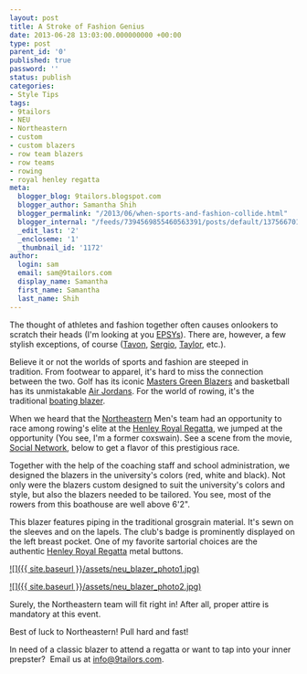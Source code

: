 ```yaml
---
layout: post
title: A Stroke of Fashion Genius
date: 2013-06-28 13:03:00.000000000 +00:00
type: post
parent_id: '0'
published: true
password: ''
status: publish
categories:
- Style Tips
tags:
- 9tailors
- NEU
- Northeastern
- custom
- custom blazers
- row team blazers
- row teams
- rowing
- royal henley regatta
meta:
  blogger_blog: 9tailors.blogspot.com
  blogger_author: Samantha Shih
  blogger_permalink: "/2013/06/when-sports-and-fashion-collide.html"
  blogger_internal: "/feeds/7394569855460563391/posts/default/1375667013160060104"
  _edit_last: '2'
  _encloseme: '1'
  _thumbnail_id: '1172'
author:
  login: sam
  email: sam@9tailors.com
  display_name: Samantha
  first_name: Samantha
  last_name: Shih
---
```

The thought of athletes and fashion together often causes onlookers to scratch their heads (I'm looking at you [EPSYs](http://www.gq.com/sports/lists/201107/best-worst-dressed-men-espys-espn-sports-awards-show#slide=15)). There are, however, a few stylish exceptions, of course ([Tavon](http://9tailors.blogspot.com/2013/04/meet-tavon-you-should-want-to.html), [Sergio](http://9tailors.blogspot.com/2012/08/meet-sergio-custom-gives-me-way-to.html), [Taylor](http://9tailors.blogspot.com/2012/11/meet-taylor-custom-is-only-way.html), etc.).  
  
Believe it or not the worlds of sports and fashion are steeped in tradition. From footwear to apparel, it's hard to miss the connection between the two. Golf has its iconic [Masters Green Blazers](http://sports.yahoo.com/golf/pga/news?slug=ycn-11118348) and basketball has its unmistakable [Air Jordans](http://www.nike.com/jumpman23/index.html). For the world of rowing, it's the traditional [boating blazer](http://www.reuters.com/article/2009/07/03/us-britain-henley-blazers-sb-idUSTRE5623AC20090703).   
  
When we heard that the [Northeastern](http://neu.edu/) Men's team had an opportunity to race among rowing's elite at the [Henley Royal Regatta](http://www.hrr.co.uk/), we jumped at the opportunity (You see, I'm a former coxswain). See a scene from the movie, [Social Network](http://www.thesocialnetwork-movie.com/), below to get a flavor of this prestigious race.

  
  
Together with the help of the coaching staff and school administration, we designed the blazers in the university's colors (red, white and black). Not only were the blazers custom designed to suit the university's colors and style, but also the blazers needed to be tailored. You see, most of the rowers from this boathouse are well above 6'2".  
  
This blazer features piping in the traditional grosgrain material. It's sewn on the sleeves and on the lapels. The club's badge is prominently displayed on the left breast pocket. One of my favorite sartorial choices are the authentic [Henley Royal Regatta](http://www.hrr.co.uk/acatalog/buttons_spare.jpg) metal buttons.

[![]({{ site.baseurl }}/assets/neu_blazer_photo1.jpg)](http://4.bp.blogspot.com/-DPMgncHt2h4/Ucy_R8sRuwI/AAAAAAAAOcc/Om85Ck3692s/s1600/neu_blazer_photo1.jpg)

[![]({{ site.baseurl }}/assets/neu_blazer_photo2.jpg)](http://3.bp.blogspot.com/-_YeDBxW4jQY/UcyyrMrLlPI/AAAAAAAAObo/NztTz0eJ4-Q/s1600/neu_blazer_photo2.jpg)

  
Surely, the Northeastern team will fit right in! After all, proper attire is mandatory at this event.   
  
Best of luck to Northeastern! Pull hard and fast!   
  
In need of a classic blazer to attend a regatta or want to tap into your inner prepster?  Email us at [info@9tailors.com](mailto:info@9tailors.com).